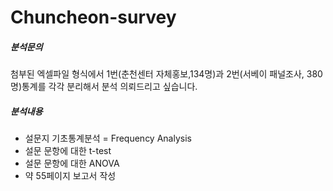 # Chuncheon-survey

##### 분석문의
첨부된 엑셀파일 형식에서 1번(춘천센터 자체홍보,134명)과 2번(서베이 패널조사, 380명)통계를 각각 분리해서 분석 의뢰드리고 싶습니다.

##### 분석내용
- 설문지 기초통계분석 = Frequency Analysis
- 설문 문항에 대한 t-test
- 설문 문항에 대한 ANOVA
- 약 55페이지 보고서 작성

